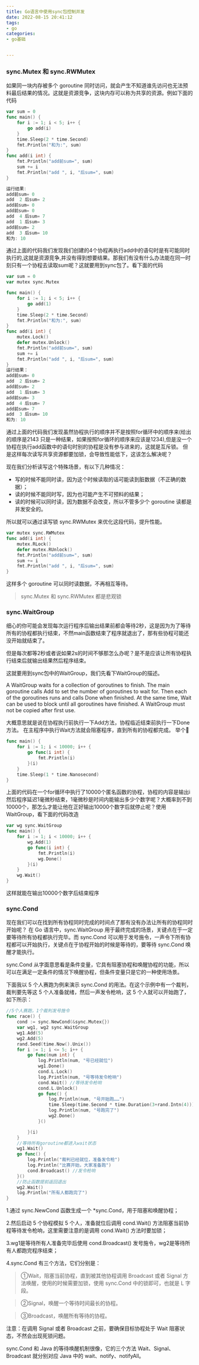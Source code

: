 ```yaml
---
title: Go语言中使用sync包控制并发
date: 2022-08-15 20:41:12
tags:
- go
categories:
- go基础


---
```


### sync.Mutex 和 sync.RWMutex
如果同一块内存被多个 goroutine 同时访问，就会产生不知道谁先访问也无法预料最后结果的情况。这就是资源竞争，这块内存可以称为共享的资源。例如下面的代码
<!--more-->
```go
var sum = 0
func main() {
	for i := 1; i < 5; i++ {
		go add(i)
	}
	time.Sleep(2 * time.Second)
	fmt.Println("和为:", sum)
}
func add(i int) {
	fmt.Println("add前sum=", sum)
	sum += i
	fmt.Println("add ", i, "后sum=", sum)
}

运行结果:
add前sum= 0
add  2 后sum= 2
add前sum= 0
add前sum= 0
add  4 后sum= 7
add  1 后sum= 3
add前sum= 2
add  3 后sum= 10
和为: 10

```
通过上面的代码我们发现我们创建的4个协程再执行add中的语句时是有可能同时执行的,这就是资源竞争,并没有得到想要结果。那我们有没有什么办法能在同一时刻只有一个协程去读取sum呢？这就要用到sync包了。看下面的代码
```go
var sum = 0
var mutex sync.Mutex

func main() {
	for i := 1; i < 5; i++ {
		go add(1)
	}
	time.Sleep(2 * time.Second)
	fmt.Println("和为:", sum)
}
func add(i int) {
	mutex.Lock()
	defer mutex.Unlock()
	fmt.Println("add前sum=", sum)
	sum += i
	fmt.Println("add ", i, "后sum=", sum)
}
运行结果：
add前sum= 0
add  2 后sum= 2
add前sum= 2
add  1 后sum= 3
add前sum= 3
add  4 后sum= 7
add前sum= 7
add  3 后sum= 10
和为: 10
```
通过上面的代码我们发现虽然协程执行的顺序并不是按照for循环中的顺序来(给出的顺序是2143 只是一种结果，如果按照for循环的顺序来应该是1234),但是没一个协程在执行add函数中的语句时别的协程是没有参与进来的，这就是互斥锁。
但是这样每次读写共享资源都要加锁，会导致性能低下，这该怎么解决呢？

现在我们分析读写这个特殊场景，有以下几种情况：

* 写的时候不能同时读，因为这个时候读取的话可能读到脏数据（不正确的数据）；
* 读的时候不能同时写，因为也可能产生不可预料的结果；
* 读的时候可以同时读，因为数据不会改变，所以不管多少个 goroutine 读都是并发安全的。

所以就可以通过读写锁 sync.RWMutex 来优化这段代码，提升性能。
```go
var mutex sync.RWMutex
func add(i int) {
	mutex.RLock()
	defer mutex.RUnlock()
	fmt.Println("add前sum=", sum)
	sum += i
	fmt.Println("add ", i, "后sum=", sum)
}
```
这样多个 goroutine 可以同时读数据，不再相互等待。

> sync.Mutex 和 sync.RWMutex 都是悲观锁

### sync.WaitGroup
细心的你可能会发现每次运行程序后输出结果前都会等待2秒，这是因为为了等待所有的协程都执行结束，不然main函数结束了程序就退出了，那有些协程可能还没开始就结束了。

但是每次都等2秒或者说如果2s的时间不够那怎么办呢？是不是应该让所有协程执行结束后就输出结果然后程序结束。

这就要用到sync包中的WaitGroup，我们先看下WaitGroup的描述。

A WaitGroup waits for a collection of goroutines to finish. The main goroutine calls Add to set the number of goroutines to wait for. Then each of the goroutines runs and calls Done when finished. At the same time, Wait can be used to block until all goroutines have finished.
A WaitGroup must not be copied after first use.

大概意思就是说在协程执行前执行一下Add方法，协程临近结束前执行一下Done方法。
在主程序中执行Wait方法就会阻塞程序，直到所有的协程都完成。
举个🌰
```go
func main() {
	for i := 1; i < 10000; i++ {
		go func(i int) {
			fmt.Println(i)
		}(i)
	}
	time.Sleep(1 * time.Nanosecond)
}
```
上面的代码在一个for循环中执行了10000个匿名函数的协程，协程的内容是输出i
然后程序延迟1毫微秒结束，1毫微秒是时间内能输出多少个数字呢？大概率到不到10000个，那怎么才能让他在正好输出10000个数字后就停止呢？使用WaitGroup，看下面的代码改造
```go
var wg sync.WaitGroup
func main() {
	for i := 1; i < 10000; i++ {
		wg.Add(1)
		go func(i int) {
			fmt.Println(i)
			wg.Done()
		}(i)
	}
	wg.Wait()
}
```
这样就能在输出10000个数字后结束程序

### sync.Cond
现在我们可以在找到所有协程同时完成的时间点了那有没有办法让所有的协程同时开始呢？
在 Go 语言中，sync.WaitGroup 用于最终完成的场景，关键点在于一定要等待所有协程都执行完毕。而 sync.Cond 可以用于发号施令，一声令下所有协程都可以开始执行，关键点在于协程开始的时候是等待的，要等待 sync.Cond 唤醒才能执行。

sync.Cond 从字面意思看是条件变量，它具有阻塞协程和唤醒协程的功能，所以可以在满足一定条件的情况下唤醒协程，但条件变量只是它的一种使用场景。

下面我以 5 个人赛跑为例来演示 sync.Cond 的用法。在这个示例中有一个裁判，裁判要先等这 5 个人准备就绪，然后一声发令枪响，这 5 个人就可以开始跑了，如下所示：
```go
//5个人赛跑，1个裁判发号施令
func race() {
	cond := sync.NewCond(&sync.Mutex{})
	var wg1, wg2 sync.WaitGroup
	wg1.Add(5)
	wg2.Add(5)
	rand.Seed(time.Now().Unix())
	for i := 1; i <= 5; i++ {
		go func(num int) {
			log.Println(num, "号已经就位")
			wg1.Done()
			cond.L.Lock()
			log.Println(num, "号等待发令枪响")
			cond.Wait() //等待发令枪响
			cond.L.Unlock()
			go func() {
				log.Println(num, "号开始跑……")
				time.Sleep(time.Second * time.Duration(3+rand.Intn(4)))
				log.Println(num, "号跑完了")
				wg2.Done()
			}()

		}(i)
	}
	//等待所有goroutine都进入wait状态
	wg1.Wait()
	go func() {
		log.Println("裁判已经就位，准备发令枪")
		log.Println("比赛开始，大家准备跑")
		cond.Broadcast() //发令枪响
	}()
	//防止函数提前返回退出
	wg2.Wait()
	log.Println("所有人都跑完了")
}
```
1.通过 sync.NewCond 函数生成一个 *sync.Cond，用于阻塞和唤醒协程；

2.然后启动 5 个协程模拟 5 个人，准备就位后调用 cond.Wait() 方法阻塞当前协程等待发令枪响，这里需要注意的是调用 cond.Wait() 方法时要加锁；

3.wg1是等待所有人准备完毕后使用 cond.Broadcast() 发号施令，wg2是等待所有人都跑完程序结束；

4.sync.Cond 有三个方法，它们分别是：

> ①Wait，阻塞当前协程，直到被其他协程调用 Broadcast 或者 Signal 方法唤醒，使用的时候需要加锁，使用 sync.Cond 中的锁即可，也就是 L 字段。

> ②Signal，唤醒一个等待时间最长的协程。

> ③Broadcast，唤醒所有等待的协程。

注意：在调用 Signal 或者 Broadcast 之前，要确保目标协程处于 Wait 阻塞状态，不然会出现死锁问题。

sync.Cond 和 Java 的等待唤醒机制很像，它的三个方法 Wait、Signal、Broadcast 就分别对应 Java 中的 wait、notify、notifyAll。